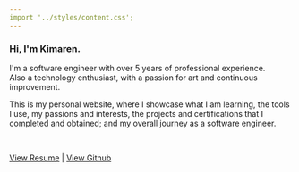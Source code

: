 ```yaml
---
import '../styles/content.css';
---
```


<div class="content">
    <h3>Hi, I'm  <span class="name">Kimaren</span>.</h3>
    <p>I'm a software engineer with over 5 years of professional experience.</br>Also a technology enthusiast, with a passion for art and continuous improvement.</p>
    <p>This is my personal website, where I showcase what I am learning, the tools I use, my passions and interests, the projects and certifications that I completed and obtained; and my overall journey as a software engineer.</p>
    </br>
    <p><a href="www.youtube.com">View Resume</a> | <a href="www.youtube.com">View Github</a></p>
</div>


